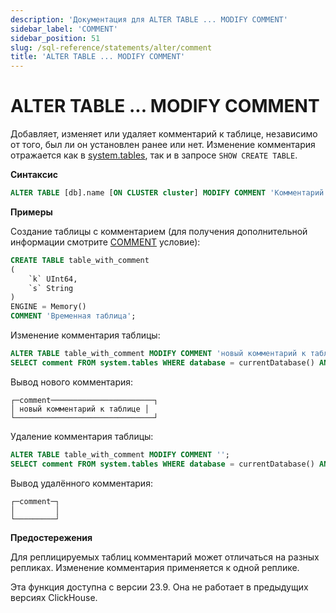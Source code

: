```yaml
---
description: 'Документация для ALTER TABLE ... MODIFY COMMENT'
sidebar_label: 'COMMENT'
sidebar_position: 51
slug: /sql-reference/statements/alter/comment
title: 'ALTER TABLE ... MODIFY COMMENT'
---
```



# ALTER TABLE ... MODIFY COMMENT

Добавляет, изменяет или удаляет комментарий к таблице, независимо от того, был ли он установлен ранее или нет. Изменение комментария отражается как в [system.tables](../../../operations/system-tables/tables.md), так и в запросе `SHOW CREATE TABLE`.

**Синтаксис**

```sql
ALTER TABLE [db].name [ON CLUSTER cluster] MODIFY COMMENT 'Комментарий'
```

**Примеры**

Создание таблицы с комментарием (для получения дополнительной информации смотрите [COMMENT](/sql-reference/statements/create/table#comment-clause) условие):

```sql
CREATE TABLE table_with_comment
(
    `k` UInt64,
    `s` String
)
ENGINE = Memory()
COMMENT 'Временная таблица';
```

Изменение комментария таблицы:

```sql
ALTER TABLE table_with_comment MODIFY COMMENT 'новый комментарий к таблице';
SELECT comment FROM system.tables WHERE database = currentDatabase() AND name = 'table_with_comment';
```

Вывод нового комментария:

```text
┌─comment───────────────────────┐
│ новый комментарий к таблице │
└───────────────────────────────┘
```

Удаление комментария таблицы:

```sql
ALTER TABLE table_with_comment MODIFY COMMENT '';
SELECT comment FROM system.tables WHERE database = currentDatabase() AND name = 'table_with_comment';
```

Вывод удалённого комментария:

```text
┌─comment─┐
│         │
└─────────┘
```

**Предостережения**

Для реплицируемых таблиц комментарий может отличаться на разных репликах. Изменение комментария применяется к одной реплике.

Эта функция доступна с версии 23.9. Она не работает в предыдущих версиях ClickHouse.
